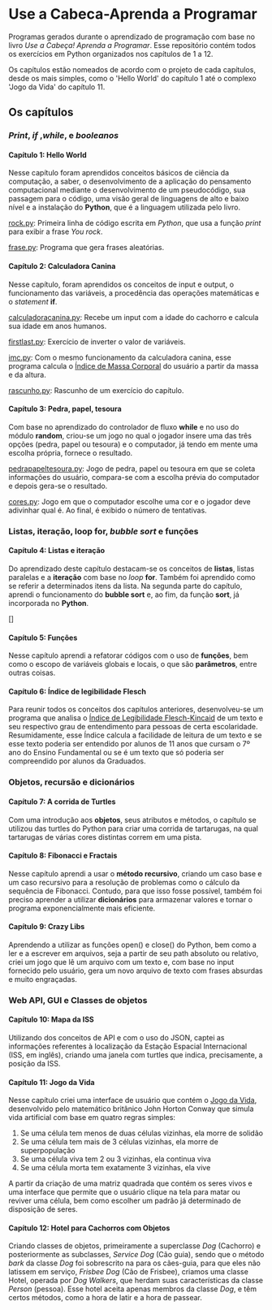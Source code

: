# Use a Cabeca-Aprenda a Programar
 Programas gerados durante o aprendizado de programação com base no livro *Use a Cabeça! Aprenda a Programar*.
 Esse repositório contém todos os exercícios em Python organizados nos capítulos de 1 a 12. 

Os capítulos estão nomeados de acordo com o projeto de cada capítulos, desde os mais simples, como o 'Hello World' do capítulo 1 até o complexo 'Jogo da Vida' do capítulo 11. 

## Os capítulos

###  *Print*, *if* ,*while*, e *booleanos*

#### Capítulo 1: Hello World

Nesse capítulo foram aprendidos conceitos básicos de ciência da computação, a saber, o desenvolvimento de a aplicação do pensamento computacional mediante o desenvolvimento de um pseudocódigo, sua passagem para o código, uma visão geral de linguagens de alto e baixo nível e a instalação do **Python**, que é a linguagem utilizada pelo livro.

[rock.py](https://github.com/DaviNakamuraCardoso/Use-a-Cabeca-Aprenda-a-Programar/blob/master/Code/HelloWorld/rock.py): Primeira linha de código escrita em *Python*, que usa a função *print* para exibir a frase *You rock*.

[frase.py](https://github.com/DaviNakamuraCardoso/Use-a-Cabeca-Aprenda-a-Programar/blob/master/Code/HelloWorld/rock.py): Programa que gera frases aleatórias.



#### Capítulo 2: Calculadora Canina

Nesse capítulo, foram aprendidos os conceitos de input e output, o funcionamento das variáveis, a procedência das operações matemáticas e o *statement* **if**. 

[calculadoracanina.py](https://github.com/DaviNakamuraCardoso/Use-a-Cabeca-Aprenda-a-Programar/blob/master/Code/CalculadoraCanina/calcudadoracanina.py): Recebe um input com a idade do cachorro e calcula sua idade em anos humanos.

[firstlast.py](https://github.com/DaviNakamuraCardoso/Use-a-Cabeca-Aprenda-a-Programar/blob/master/Code/CalculadoraCanina/firstlast.py): Exercício de inverter o valor de variáveis.

[imc.py](https://github.com/DaviNakamuraCardoso/Use-a-Cabeca-Aprenda-a-Programar/blob/master/Code/CalculadoraCanina/imc.py): Com o mesmo funcionamento da calculadora canina, esse programa calcula o [Índice de Massa Corporal]([https://pt.wikipedia.org/wiki/%C3%8Dndice_de_massa_corporal](https://pt.wikipedia.org/wiki/Índice_de_massa_corporal)) do usuário a partir da massa e da altura.

[rascunho.py](https://github.com/DaviNakamuraCardoso/Use-a-Cabeca-Aprenda-a-Programar/blob/master/Code/CalculadoraCanina/rascunho.py): Rascunho de um exercício do capítulo. 



#### Capítulo 3: Pedra, papel, tesoura

Com base no aprendizado do controlador de fluxo **while** e no uso do módulo **random**, criou-se um jogo no qual o jogador insere uma das três opções (pedra, papel ou tesoura) e o computador, já tendo em mente uma escolha própria, fornece o resultado.

[pedrapapeltesoura.py](https://github.com/DaviNakamuraCardoso/Use-a-Cabeca-Aprenda-a-Programar/blob/master/Code/PedraPapelTesoura/pedrapapeltesoura.py): Jogo de pedra, papel ou tesoura em que se coleta informações do usuário, compara-se com a escolha prévia do computador e depois gera-se o resultado.

[cores.py](https://github.com/DaviNakamuraCardoso/Use-a-Cabeca-Aprenda-a-Programar/blob/master/Code/PedraPapelTesoura/cores.py): Jogo em que o computador escolhe uma cor e o jogador deve adivinhar qual é. Ao final, é exibido o número de tentativas.



### Listas, iteração, loop for, *bubble sort* e funções

 #### Capítulo 4: Listas e iteração

Do aprendizado deste capítulo destacam-se os conceitos de **listas**, listas paralelas e a **iteração** com base no *loop* **for**.  Também foi aprendido como se referir a determinados itens da lista. Na segunda parte do capítulo, aprendi o funcionamento do **bubble sort** e, ao fim, da função **sort**, já incorporada no **Python**.

[]

#### Capítulo 5: Funções 

Nesse capítulo aprendi a refatorar códigos com o uso de **funções**, bem como o escopo de variáveis globais e locais, o que são **parâmetros**, entre outras coisas. 



#### Capítulo 6: Índice de legibilidade Flesch

Para reunir todos os conceitos dos capítulos anteriores, desenvolveu-se um programa que analisa o [Índice de Legibilidade Flesch-Kincaid](https://pt.wikipedia.org/wiki/Legibilidade_de_Flesch) de um texto e seu respectivo grau de entendimento para pessoas de certa escolaridade. Resumidamente, esse Índice calcula a facilidade de leitura de um texto e se esse texto poderia ser entendido por alunos de 11 anos que cursam o 7º ano do Ensino Fundamental ou se é um texto que só poderia ser compreendido por alunos da Graduados.



### Objetos, recursão e dicionários

#### Capítulo 7: A corrida de Turtles

Com uma introdução aos **objetos**, seus atributos e métodos, o capítulo se utilizou das  turtles do Python para criar uma corrida de tartarugas, na qual tartarugas de várias cores distintas correm em uma pista.



#### Capítulo 8: Fibonacci e Fractais

Nesse capítulo aprendi a usar o **método recursivo**, criando um caso base e um caso recursivo para a resolução de problemas como  o cálculo da sequência de Fibonacci. Contudo, para que isso fosse possível, também foi preciso aprender a utilizar **dicionários** para armazenar valores e tornar o programa exponencialmente mais eficiente.



#### Capítulo 9: Crazy Libs

Aprendendo a utilizar as funções open() e close() do Python, bem como a ler e a escrever em arquivos, seja a partir de seu path absoluto ou relativo, criei um jogo que  lê um arquivo com um texto e, com base no input fornecido pelo usuário, gera um novo arquivo de texto com frases absurdas e muito engraçadas.



### Web API, GUI e Classes de objetos

#### Capítulo 10: Mapa da ISS

Utilizando dos conceitos de API e com o uso do JSON, captei as informações referentes à localização da Estação Espacial Internacional (ISS, em inglês), criando uma janela com turtles que indica, precisamente, a posição da ISS.



#### Capítulo 11: Jogo da Vida

Nesse capítulo criei uma interface de usuário que contém o [Jogo da Vida](https://pt.wikipedia.org/wiki/Jogo_da_vida), desenvolvido pelo matemático britânico John Horton Conway que simula vida artificial com base em quatro regras simples:

1. Se uma célula tem menos de duas células vizinhas, ela morre de solidão
2. Se uma célula tem mais de 3 células vizinhas, ela morre de superpopulação
3. Se uma célula viva tem 2 ou 3 vizinhas, ela continua viva
4. Se uma célula morta tem exatamente 3 vizinhas, ela vive

A partir da criação de uma matriz quadrada que contém os seres vivos e uma interface que permite que o usuário clique na tela para matar ou reviver uma célula, bem como escolher um padrão já determinado de disposição de seres.



#### Capítulo 12: Hotel para Cachorros com Objetos

Criando classes de objetos, primeiramente a superclasse *Dog* (Cachorro) e posteriormente as subclasses, *Service Dog* (Cão guia), sendo que o método *bark* da classe *Dog* foi sobrescrito na para os cães-guia, para que eles não latissem em serviço, *Frisbee Dog* (Cão de Frisbee), criamos uma classe Hotel, operada por *Dog Walkers*, que herdam suas características da classe *Person* (pessoa). Esse hotel aceita apenas membros da classe *Dog*, e têm certos métodos, como a hora de latir e a hora de passear.

